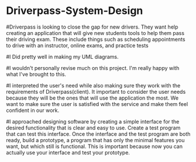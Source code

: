 # Driverpass-System-Design

#Driverpass is looking to close the gap for new drivers. They want help creating an application that will give new students tools to help them pass their driving exam. These include things such as scheduling appointments to drive with an instructor, online exams, and practice tests

#I Did pretty well in making my UML diagrams.

#I wouldn't personally revise much on this project. I'm really happy with what I've brought to this.

#I interpreted the user's need while also making sure they work with the requirements of Driverpass(client). It important to consider the user needs because they will be the ones that will use the application the most. We want to make sure the user is satisfied with the service and make them feel confident in our work.

#I approached designing software by creating a simple interface for the desired functionality that is clear and easy to use. Create a test program that can test this interface. Once the interface and the test program are both ready, build a prototype, a program that has only the minimal features you want, but which still is functional. This is important because now you can actually use your interface and test your prototype.
